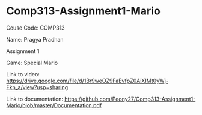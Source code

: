 # Comp313-Assignment1-Mario

Couse Code: COMP313

Name: Pragya Pradhan

Assignment 1

Game: Special Mario

Link to video: https://drive.google.com/file/d/1Br9weOZ9FaEvfpZ0AiXIMt0yWj-Fkn_a/view?usp=sharing

Link to documentation: https://github.com/Peony27/Comp313-Assignment1-Mario/blob/master/Documentation.pdf
